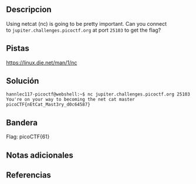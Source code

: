  ## Descripcion
 
Using netcat (nc) is going to be pretty important. Can you connect to `jupiter.challenges.picoctf.org` at port `25103` to get the flag?

## Pistas
https://linux.die.net/man/1/nc

## Solución

``` 
hannlec117-picoctf@webshell:~$ nc jupiter.challenges.picoctf.org 25103 
You're on your way to becoming the net cat master
picoCTF{nEtCat_Mast3ry_d0c64587}

```

## Bandera
Flag: picoCTF{61}


## Notas adicionales


## Referencias

